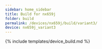 ```yaml
---
sidebar: home_sidebar
title: Build for nx659j
folder: build
permalink: /devices/nx659j/build/variant3/
device: nx659j_variant3
---
```

{% include templates/device_build.md %}
